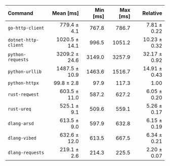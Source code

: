 | Command | Mean [ms] | Min [ms] | Max [ms] | Relative |
|:---|---:|---:|---:|---:|
| `go-http-client` | 779.4 ± 4.1 | 767.8 | 786.7 | 7.81 ± 0.22 |
| `dotnet-http-client` | 1020.5 ± 14.1 | 996.5 | 1051.2 | 10.23 ± 0.32 |
| `python-requests` | 3209.2 ± 24.6 | 3149.0 | 3257.9 | 32.17 ± 0.92 |
| `python-urllib` | 1487.5 ± 10.9 | 1463.6 | 1516.7 | 14.91 ± 0.43 |
| `python-httpx` | 99.8 ± 2.8 | 97.9 | 117.3 | 1.00 |
| `rust-reqwest` | 603.5 ± 11.0 | 587.2 | 627.2 | 6.05 ± 0.20 |
| `rust-ureq` | 525.1 ± 9.1 | 509.6 | 559.1 | 5.26 ± 0.17 |
| `dlang-arsd` | 613.5 ± 9.0 | 597.9 | 632.8 | 6.15 ± 0.19 |
| `dlang-vibed` | 632.6 ± 12.0 | 613.5 | 667.5 | 6.34 ± 0.21 |
| `dlang-requests` | 219.1 ± 2.6 | 214.3 | 225.5 | 2.20 ± 0.07 |
